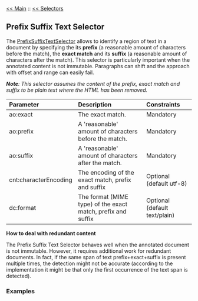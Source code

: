 [<< Main](v2Main.md) :: [<< Selectors](v2Selectors.md)

## Prefix Suffix Text Selector ##

The [PrefixSuffixTextSelector](v2PrefixSuffixTextSelector.md) allows to identify a region of text in a document by specifying the its **prefix** (a reasonable amount of characters before the match), the **exact match** and its **suffix** (a reasonable amount of characters after the match). This selector is particularly important when the annotated content is not immutable. Paragraphs can shift and the approach with offset and range can easily fail.

_**Note**: This selector assumes the content of the prefix, exact match and suffix to be plain text where the HTML has been removed._

| **Parameter** | **Description** | **Constraints** |
|:--------------|:----------------|:----------------|
| ao:exact  | The exact match. |  Mandatory |
| ao:prefix  | A 'reasonable' amount of characters before the match. | Mandatory |
| ao:suffix  | A 'reasonable' amount of characters after the match. | Mandatory |
| cnt:characterEncoding | The encoding of the exact match, prefix and suffix | Optional (default utf-8) |
| dc:format | The format (MIME type) of the exact match, prefix and suffix  | Optional (default text/plain) |

**How to deal with redundant content**

The Prefix Suffix Text Selector behaves well when the annotated document is not immutable. However, it requires additional work for redundant documents. In fact, if the same span of text prefix+exact+suffix is present multiple times, the detection might not be accurate (according to the implementation it might be that only the first occurrence of the text span is detected).

### Examples ###